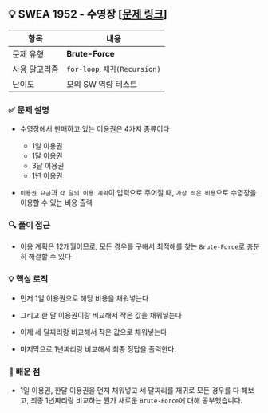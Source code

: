 ## 💡 SWEA 1952 - 수영장 [[문제 링크](https://swexpertacademy.com/main/code/problem/problemDetail.do?contestProbId=AV5PpFQaAQMDFAUq)]

| 항목 | 내용 |
|------|------|
| 문제 유형 | **Brute-Force** |
| 사용 알고리즘 | `for-loop`, `재귀(Recursion)` |
| 난이도 | 모의 SW 역량 테스트 |

### ✅ 문제 설명
- 수영장에서 판매하고 있는 이용권은 4가지 종류이다
	- 1일 이용권
	- 1달 이용권
	- 3달 이용권
	- 1년 이용권

- `이용권 요금`과 `각 달의 이용 계획`이 입력으로 주어질 때, `가장 적은 비용`으로 수영장을 이용할 수 있는 비용 출력

### 🔍 풀이 접근
- 이용 계획은 12개월이므로, 모든 경우를 구해서 최적해를 찾는 `Brute-Force`로 충분히 해결할 수 있다

### 💡 핵심 로직
- 먼저 1일 이용권으로 해당 비용을 채워넣는다

- 그리고 한 달 이용권이랑 비교해서 작은 값을 채워넣는다

- 이제 세 달짜리랑 비교해서 작은 값으로 채워넣는다

- 마지막으로 1년짜리랑 비교해서 최종 정답을 출력한다.

### 📌 배운 점
- 1일 이용권, 한달 이용권을 먼저 채워넣고 세 달짜리를 재귀로 모든 경우를 다 해보고, 최종 1년짜리랑 비교하는 뭔가 새로운 `Brute-Force`에 대해 공부했습니다.